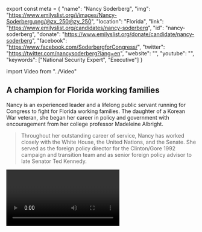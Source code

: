 export const meta = {
  "name": "Nancy Soderberg",
  "img": "https://www.emilyslist.org/i/images/Nancy-Soderberg.png/@zx_250@zy_250",
  "location": "Florida",
  "link": "https://www.emilyslist.org/candidates/nancy-soderberg",
  "id": "nancy-soderberg",
  "donate": "https://www.emilyslist.org/donate/candidate/nancy-soderberg",
  "facebook": "https://www.facebook.com/SoderbergforCongress/",
  "twitter": "https://twitter.com/nancysoderberg?lang=en",
  "website": "",
  "youtube": "",
  "keywords": ["National Security Expert", "Executive"]
}

import Video from "../Video"

## A champion for Florida working families

Nancy is an experienced leader and a lifelong public servant running for Congress to fight for Florida working families. The daughter of a Korean War veteran, she began her career in policy and government with encouragement from her college professor Madeleine Albright.

> Throughout her outstanding career of service, Nancy has worked closely with the White House, the United Nations, and the Senate. She served as the foreign policy director for the Clinton/Gore 1992 campaign and transition team and as senior foreign policy advisor to late Senator Ted Kennedy.

<Video id="NaICigv-b1k" />

Nancy served as the third ranking official of the National Security Council at the White House as deputy assistant to the president for national security affairs.

President Bill Clinton next appointed her to serve as alternate representative to the United Nations in 1997, with the rank of Ambassador.

> She has over a decade of executive leadership experience in global organizations, and is a powerful advocate for conflict prevention and resolution.

President Barack Obama appointed Nancy to serve as chair of the Public Interest Declassification Board in 2011, and she worked tirelessly to increase transparency in national security decisions.

Nancy currently serves as a **professor of foreign policy** and director of the public service leadership program at the University of North Florida and is **president and CEO of Soderberg Global Solutions**, an international consulting firm.

She is an author, a member of the Council on Foreign Relations, and serves on the board of advisors to the president of the Naval Postgraduate School and Naval War College.

## A fighter dedicated to expanding economic opportunity

Nancy is running to expand economic opportunity for Florida working families and to help create good-paying jobs. At a time when an extreme Republican agenda in Congress threatens to undo the progress we’ve worked so hard to make, Nancy is a fierce champion for expanding access to affordable, quality health care — an issue that is deeply personal to her as an American who has carefully managed a pre-existing condition of diabetes for decades. “President Trump’s latest moves — to allow insurers to segregate pools of ‘healthy’ people from those who have pre-existing conditions — will bring us back to the days where even minor or manageable injuries and illnesses become financial catastrophes,” she has said. “Republicans in Congress are no better on this issue, having spent the last seven years trying to end the ACA and put the control of health care back in the hands of insurance accountants.”

## An opportunity to flip an open seat and take back the House

## Nancy is running for an open Republican-held seat after the extreme incumbent she stepped up to challenge, Congressman Ron DeSantis, decided to seek the Florida governorship instead of running for re-election to the House. This is a critical seat in a battleground state, and Nancy has what it takes to win. Let’s show her our full support and help flip this seat send this champion for Florida working families to Congress — and let’s take back the House.
